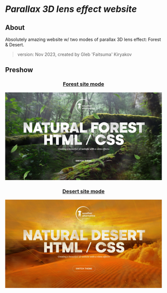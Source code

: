 # **_Parallax 3D lens effect website_**

## About

Absolutely amazing website w/ two modes of parallax 3D lens effect: Forest & Desert.
​
> version: Nov 2023, created by Gleb 'Faitsuma' Kiryakov


## Preshow

<div align="center">
  <h3 align="center"><u>Forest site mode</u></h3>
  <a href="https://faitsumaru.github.io/parallax-3d-site/">
    <img src="img/preshow/forest.jpg" alt="forest">
  </a>

  <br>

  <h3 align="center"><u>Desert site mode</u></h3>
  <a href="https://faitsumaru.github.io/parallax-3d-site/">
    <img src="img/preshow/desert.jpg" alt="desert">
  </a>
</div>